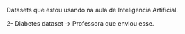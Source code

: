Datasets que estou usando na aula de  Inteligencia Artificial.

2- Diabetes dataset -> Professora que enviou esse.
